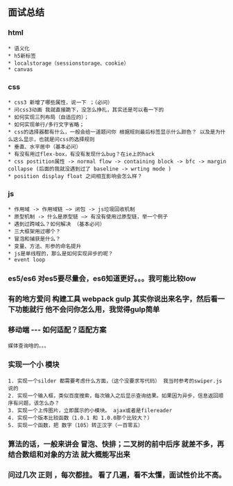 ## 面试总结

### **html** 

	* 语义化 	
	* h5新标签 
	* localstorage（sessionstorage、cookie）   
	* canvas 

### **css** 

	* css3 新增了哪些属性，说一下 ；（必问）
	* 问css3动画 我就直接跪下，没怎么挣扎，其实还是可以看一下的
	* 如何实现三列布局（自适应的）； 
	* 如何实现单行/多行文字省略；
	* css的选择器都有什么，一般会给一道题问你 根据规则最后标签显示什么颜色？ 以及是为什么这么显示，也就是问css的选择规则
	* 垂直、水平居中（基本必问） 
	* 有没有用过flex-box，有没有发现什么bug？在ie上的hack
	* css postition属性 -> normal flow -> containing block -> bfc -> margin collapse (后面的我就没遇到过了 baseline -> wrting mode )
	* position display float 之间相互影响会怎么样？
	
	
### **js** 

	* 作用域 -> 作用域链 —> 闭包 -> js垃圾回收机制
	* 原型机制 -> 什么是原型链 —> 有没有使用过原型链，举一个例子
	* 遇到过跨域么？如何解决 （基本必问）
	* 三大框架用过哪个？
	* 冒泡和捕获是什么？ 
	* 变量、方法、形参的命名提升
	* js是单线程的，那么是如何实现异步的呢？
	* event loop
	
### **es5/es6** 对es5要尽量会，es6知道更好。。。我可能比较low

### 有的地方爱问 **构建工具** webpack gulp 其实你说出来名字，然后看一下功能就行 他不会问你怎么用，我觉得gulp简单
 
### **移动端** --- 如何适配？适配方案
	媒体查询啥的。。。

### 实现一个小 **模块**
	1. 实现一个silder 都需要考虑什么方面，（这个没要求写代码） 我当时参考的swiper.js 说的
	2. 实现一个输入框，类似百度搜索，每次输入之后显示查询结果。如果因为异步，信息返回顺序有问题，该怎么办？
	3. 实现一个上传图片，立即展示的小模块。 ajax或者是filereader
	4. 实现一个版本比较函数（1.0.1 和 1.0.0那个比较大？）
	5. 实现一个函数，把 数字（105）转正汉字（一百零五）

### **算法**的话，一般来讲会 冒泡、快排；二叉树的前中后序 就差不多，再结合数组和对象的方法 就大概能写出来

### 问过几次 **正则** ，每次都挂。 看了几遍，看不太懂，面试性价比不高。


